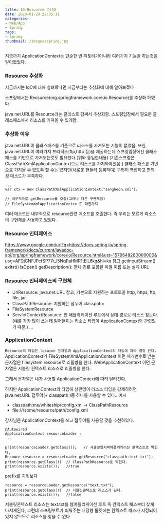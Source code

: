 ```yaml
---
title: 10.Resource 추상화
date: 2020-01-20 22:35:31
categories:
- Web/App
- Spring
tags:
- Spring
thumbnail: /images/spring.jpg
---
```

지금까지 ApplicationContext는 단순한 빈 팩토리가아니라 여러가지 기능을 하는것을 알아봤었다.

### Resource 추상화
지금까지는 IoC에 대해 살펴봤다면 지금부터는 추상화에 대해 알아보겠다

스프링에서는 Reosurce(org.springframework.core.io.Resource)를 추상화 하였다.

java.net.URL를 Resource라는 클래스로 감싸서 추상화함. 스프링입장에서 필요한 클래스패스에서 리소스를 가져올 수 있게함.

### 추상화 이유
java.net.URL이 클래스패스를 기준으로 리소스를 가져오는 기능이 없었음.
또한 java.net.URL이 여러가지 프리픽스(ftp,http 등)을 제공하는데 스프링입장에선 클래스패스를 기반으로 가져오는것도 필요했다.(위와 동일한내용)
(기존스프링은 ClassPathXmlApplicationContext으로 리소스를 가져와야했음.)
클래스 패스를 기반으로 가져올 수 있도록 할 수는 있지만(새로운 핸들러 등록하여) 구현이 복잡하고 편의성 메소드가 부족하다.



```
...
var ctx = new ClassPathXmlApplicationContext("sangheon.xml");

// 내부적으로 getResource를 호출(그러나 다른 구현체임)
// FileSystemXmlApplicationContex 도 마찬가지

```
여러 메소드는 내부적으로 resource관련 메소드를 호출한다. 즉 우리는 모르게 리소스의 구현체를 사용하고 있었다.

### Resource 인터페이스
https://www.google.com/url?q=https://docs.spring.io/spring-framework/docs/current/javadoc-api/org/springframework/core/io/Resource.html&ust=1579648260000000&usg=AFQjCNFJPcfSP77r_I5NqPaHMR1tElL6kg&hl=ko 참고
getInputStream()
exitst()
isOpen()
getDescription(): 전체 경로 포함한 파일 이름 또는 실제 URL


###  Resource 인터페이스의 구현체
- UrlResource: java.net.URL 참고, 기본으로 지원하는 프로토콜 http, https, ftp, file, jar.
- ClassPathResource: 지원하는 접두어 classpath:
- FileSystemResource
- ServletContextResource: 웹 애플리케이션 루트에서 상대 경로로 리소스 찾는다.
(얘를 가장 많이 쓰는데 읽어들이는 리소스 타입이 ApplicationContext와 관련있기 때문.)
...



### ApplicationContext

`Resource의 타입은 locaion 문자열과 ApplicationContext의 타입에 따라 결정 된다.`
ApplicationContext가 FileSystemXmlApplicationContext 이면 매개변수로 받는 문자열은 filesystem resource로 리졸빙을 한다.
WebApplicationContext 이면 문자열은 서블릿 컨텍스트 리소스로 리졸빙을 한다.

그래서 문자열은 내가 사용할 ApplicationContext에 따라 달라진다.

하지만 ApplicationContext의 타입에 상관없이 리소스 타입을 강제하려면 java.net.URL 접두어(+ classpath:)중 하나를 사용할 수 있다..
예시
- classpath:me/whiteship/config.xml -> ClassPathResource
- file:///some/resource/path/config.xml

강사님은 ApplicationContext를 쓰고 접두어를 사용할 것을 추천하였다.


```
@Autowired
ApplicationContext resourceLoader ;
...

print(resourceLoader.getClass());	// 서블릿웹서버어플리케이션 콘텍스트로 찍힌다,
Resouce resource = resourceLoader.getResource("classpath:text.txt");
print(resource.getClass())	// ClassPathResource로 찍힌다.
print(resource.exists());	//true
```

prefix를 지워보자
```
resource = resourceLoader.getResource("text.txt");
print(resource.getClass())	// 서블릿콘텍스트 리소스가 된다.
print(resource.exists());	//false

```

서블릿콘텍스트 리소스는 text.txt를 웹어플리케이션 루트 즉 컨텍스트 패스부터 찾게 나서게된다,
그런데 스프링부트가 띄워주는 내장형 톰켓에는 컨텍스트 패스가 지정되어있지 않으므로 리소스를 찾을 수 없다
